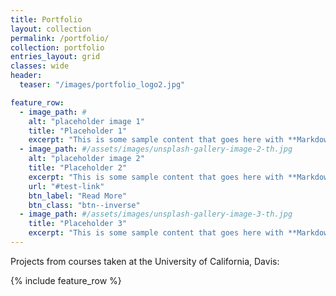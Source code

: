 ```yaml
---
title: Portfolio
layout: collection
permalink: /portfolio/
collection: portfolio
entries_layout: grid
classes: wide
header:
  teaser: "/images/portfolio_logo2.jpg"

feature_row:
  - image_path: #
    alt: "placeholder image 1"
    title: "Placeholder 1"
    excerpt: "This is some sample content that goes here with **Markdown** formatting."
  - image_path: #/assets/images/unsplash-gallery-image-2-th.jpg
    alt: "placeholder image 2"
    title: "Placeholder 2"
    excerpt: "This is some sample content that goes here with **Markdown** formatting."
    url: "#test-link"
    btn_label: "Read More"
    btn_class: "btn--inverse"
  - image_path: #/assets/images/unsplash-gallery-image-3-th.jpg
    title: "Placeholder 3"
    excerpt: "This is some sample content that goes here with **Markdown** formatting."
---
```


Projects from courses taken at the University of California, Davis:

{% include feature_row %}
